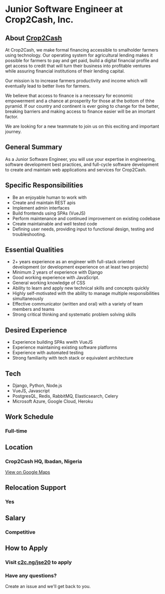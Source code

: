 # Junior Software Engineer at Crop2Cash, Inc.

## About [Crop2Cash](https://www.crop2cash.com.ng)
At Crop2Cash, we make formal financing accessible to smalholder farmers using technology. Our operating system for agricultural lending makes it possible for farmers to pay and get paid, build a digital financial profile and get access to credit that will turn their business into profitable ventures while assuring financial institutions of their lending capital.

Our mission is to increase farmers productivity and income which will eventually lead to better lives for farmers.

We believe that access to finance is a necessary for economic empowerment and a chance at prosperity for those at the bottom of thhe pyramid. If our country and continent is ever going to change for the better, breaking barriers and making access to finance easier will be an imortant factor.

We are looking for a new teammate to join us on this exciting and important journey.

## General Summary

As a Junior Software Engineer, you will use your expertise in engineering, software development best practices, and full-cycle software development to create and maintain web applications and services for Crop2Cash.

## Specific Responsibilities

- Be an enjoyable human to work with
- Create and maintain REST apis
- Implement admin interfaces
- Build frontends using SPAs (VueJS)
- Perform maintenance and continued improvement on existing codebase
- Create maintainable and well tested code
- Defining user needs, providing input to functional design, testing and troubleshooting.

## Essential Qualities

- 2+ years experience as an engineer with full-stack oriented development (or development experience on at least two projects)
- Minimum 2 years of experience with Django
- Good working experience with JavaScript.
- General working knowledge of CSS
- Ability to learn and apply new technical skills and concepts quickly
- Highly self-motivated with the ability to manage multiple responsibilities simultaneously
- Effective communicator (written and oral) with a variety of team members and teams
- Strong critical thinking and systematic problem solving skills

## Desired Experience

- Experience building SPAs wwith VueJS
- Experience maintaining existing software platforms
- Experience with automated testing
- Strong familiarity with tech stack or equivalent architecture

## Tech

- Django, Python, Node.js
- VueJS, Javascript
- PostgresQL, Redis, RabbitMQ, Elasticsearch, Celery
- Microsoft Azure, Google Cloud, Heroku

## Work Schedule
### Full-time

## Location
### Crop2Cash HQ, Ibadan, Nigeria 
[View on Google Maps](https://g.page/crop2cash?share)

## Relocation Support
### **Yes**

## Salary
### Competitive

## How to Apply
### Visit [c2c.ng/jse20](https://c2c.ng/jse20) to apply


### Have any questions?
Create an issue and we'll get back to you.
